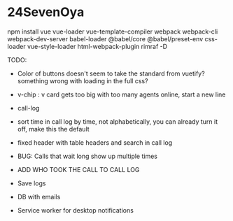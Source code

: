 # 24SevenOya
npm install vue vue-loader vue-template-compiler webpack webpack-cli webpack-dev-server babel-loader @babel/core @babel/preset-env css-loader vue-style-loader html-webpack-plugin rimraf -D



TODO:
* Color of buttons doesn't seem to take the standard from vuetify? something wrong with loading in the full css?
* v-chip : v card gets too big with too many agents online, start a new line
* call-log
* sort time in call log by time, not alphabetically, you can already turn it off, make this the default
* fixed header with table headers and search in call log
* BUG: Calls that wait long show up multiple times
* ADD WHO TOOK THE CALL TO CALL LOG




* Save logs
* DB with emails
* Service worker for desktop notifications